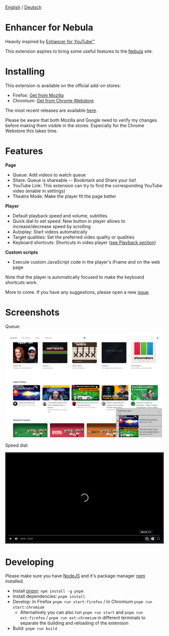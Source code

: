 [English](README.md) / [Deutsch](README.DE.md)


# Enhancer for Nebula

Heavily inspired by [Enhancer for YouTube&trade;](https://www.mrfdev.com/enhancer-for-youtube)

This extension aspires to bring some useful features to the [Nebula](https://watchnebula.com) site.



# Installing

This extension is available on the official add-on stores:

- Firefox: [Get from Mozilla](https://addons.mozilla.org/en-US/firefox/addon/enhancer-for-nebula/)
- Chromium: [Get from Chrome Webstore](https://chrome.google.com/webstore/detail/enhancer-for-nebula/niaholaehmipmbpoagjmdlocnhakeonl?hl=de)

The most recent releases are available [here](https://github.com/cpiber/NebulaEnhance/releases).

Please be aware that both Mozilla and Google need to verify my changes before making them visible in the stores. Especially for the Chrome Webstore this takes time.


# Features

**Page**
- Queue: Add videos to watch queue
- Share: Queue is shareable -- Bookmark and Share your list!
- YouTube Link: This extension can try to find the corresponding YouTube video (enable in settings)
- Theatre Mode: Make the player fit the page better

**Player**
- Default playback speed and volume, subtitles
- Quick dial to set speed: New button in player allows to increase/decrease speed by scrolling
- Autoplay: Start videos automatically
- Target qualities: Set the preferred video quality or qualities
- Keyboard shortcuts: Shortcuts in video player ([see Playback section](https://www.mrfdev.com/youtube-keyboard-shortcuts))

**Custom scripts**
- Execute custom JavaScript code in the player's iFrame and on the web page

Note that the player is automatically focused to make the keyboard shortcuts work.

More to come. If you have any suggestions, please open a new [issue](https://github.com/cpiber/NebulaEnhance/issues).


# Screenshots

Queue:

![Queue / Watch list.](static/Screenshot3.png)

Speed dial:

![Speed dial. Scroll to change speed.](static/Screenshot1.png)


# Developing

Please make sure you have [NodeJS](https://nodejs.org/) and it's package manager [npm](https://www.npmjs.com/) installed.

- Install [pnpm](https://github.com/pnpm/pnpm): `npm install -g pnpm`
- Install dependencies: `pnpm install`
- Develop: In Firefox `pnpm run start:firefox` / In Chromium `pnpm run start:chromium`
  - Alternatively you can also run `pnpm run start` and `pnpm run ext:firefox` / `pnpm run ext:chromium` in different terminals to separate the building and reloading of the extension
- Build: `pnpm run build`
